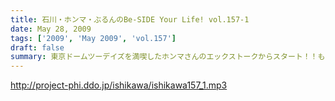 ```yaml
---
title: 石川・ホンマ・ぶるんのBe-SIDE Your Life! vol.157-1
date: May 28, 2009
tags: ['2009', 'May 2009', 'vol.157']
draft: false
summary: 東京ドームツーデイズを満喫したホンマさんのエックストークからスタート！！もちろん、休日の収録。有楽町の映画館は混んでいるけど、しんとしたマンゴースタジオから・・・NAMAE
---
```


http://project-phi.ddo.jp/ishikawa/ishikawa157_1.mp3